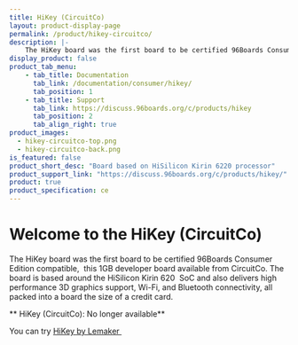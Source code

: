 ```yaml
---
title: HiKey (CircuitCo)
layout: product-display-page
permalink: /product/hikey-circuitco/
description: |-
    The HiKey board was the first board to be certified 96Boards Consumer Edition compatible,  this 1GB developer board available from CircuitCo. The board is based around the HiSilicon Kirin 620  SoC and also delivers high performance 3D graphics support, Wi-Fi, and Bluetooth connectivity, all packed into a board the size of a credit card.
display_product: false
product_tab_menu:
    - tab_title: Documentation
      tab_link: /documentation/consumer/hikey/
      tab_position: 1
    - tab_title: Support
      tab_link: https://discuss.96boards.org/c/products/hikey
      tab_position: 2
      tab_align_right: true
product_images:
  - hikey-circuitco-top.png
  - hikey-circuitco-back.png
is_featured: false
product_short_desc: "Board based on HiSilicon Kirin 6220 processor"
product_support_link: "https://discuss.96boards.org/c/products/hikey/"
product: true
product_specification: ce
---
```

# Welcome to the HiKey (CircuitCo)

The HiKey board was the first board to be certified 96Boards Consumer Edition compatible,  this 1GB developer board available from CircuitCo. The board is based around the HiSilicon Kirin 620  SoC and also delivers high performance 3D graphics support, Wi-Fi, and Bluetooth connectivity, all packed into a board the size of a credit card.

** HiKey (CircuitCo): No longer available**

You can try [HiKey by Lemaker ](/product/hikey/)
